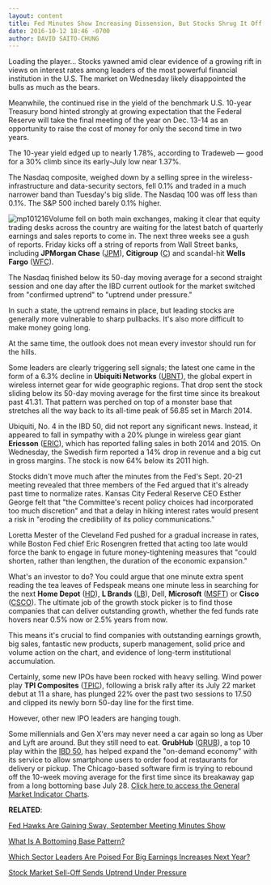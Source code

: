 ```yaml
---
layout: content
title: Fed Minutes Show Increasing Dissension, But Stocks Shrug It Off
date: 2016-10-12 18:46 -0700
author: DAVID SAITO-CHUNG
---
```






Loading the player...
Stocks yawned amid clear evidence of a growing rift in views on interest rates among leaders of the most powerful financial institution in the U.S. The market on Wednesday likely disappointed the bulls as much as the bears.


Meanwhile, the continued rise in the yield of the benchmark U.S. 10-year Treasury bond hinted strongly at growing expectation that the Federal Reserve will take the final meeting of the year on Dec. 13-14 as an opportunity to raise the cost of money for only the second time in two years.


The 10-year yield edged up to nearly 1.78%, according to Tradeweb — good for a 30% climb since its early-July low near 1.37%.


The Nasdaq composite, weighed down by a selling spree in the wireless-infrastructure and data-security sectors, fell 0.1% and traded in a much narrower band than Tuesday's big slide. The Nasdaq 100 was off less than 0.1%. The S&P 500 inched barely 0.1% higher.


![mp101216](https://www.investors.com/wp-content/uploads/2016/10/MP101216-203x300.png)Volume fell on both main exchanges, making it clear that equity trading desks across the country are waiting for the latest batch of quarterly earnings and sales reports to come in. The next three weeks see a gush of reports. Friday kicks off a string of reports from Wall Street banks, including **JPMorgan Chase** ([JPM](https://research.investors.com/quote.aspx?symbol=JPM)), **Citigroup** ([C](https://research.investors.com/quote.aspx?symbol=C)) and scandal-hit **Wells Fargo** ([WFC](https://research.investors.com/quote.aspx?symbol=WFC)).


The Nasdaq finished below its 50-day moving average for a second straight session and one day after the IBD current outlook for the market switched from "confirmed uptrend" to "uptrend under pressure."


In such a state, the uptrend remains in place, but leading stocks are generally more vulnerable to sharp pullbacks. It's also more difficult to make money going long.


At the same time, the outlook does not mean every investor should run for the hills.


Some leaders are clearly triggering sell signals; the latest one came in the form of a 6.3% decline in **Ubiquiti Networks** ([UBNT](https://research.investors.com/quote.aspx?symbol=UBNT)), the global expert in wireless internet gear for wide geographic regions. That drop sent the stock sliding below its 50-day moving average for the first time since its breakout past 41.31. That pattern was perched on top of a monster base that stretches all the way back to its all-time peak of 56.85 set in March 2014.


Ubiquiti, No. 4 in the IBD 50, did not report any significant news. Instead, it appeared to fall in sympathy with a 20% plunge in wireless gear giant **Ericsson** ([ERIC](https://research.investors.com/quote.aspx?symbol=ERIC)), which has reported falling sales in both 2014 and 2015. On Wednesday, the Swedish firm reported a 14% drop in revenue and a big cut in gross margins. The stock is now 64% below its 2011 high.


Stocks didn't move much after the minutes from the Fed's Sept. 20-21 meeting revealed that three members of the Fed argued that it's already past time to normalize rates. Kansas City Federal Reserve CEO Esther George felt that "the Committee's recent policy choices had incorporated too much discretion" and that a delay in hiking interest rates would present a risk in "eroding the credibility of its policy communications."


Loretta Mester of the Cleveland Fed pushed for a gradual increase in rates, while Boston Fed chief Eric Rosengren fretted that acting too late would force the bank to engage in future money-tightening measures that "could shorten, rather than lengthen, the duration of the economic expansion."


What's an investor to do? You could argue that one minute extra spent reading the tea leaves of Fedspeak means one minute less in searching for the next **Home Depot** ([HD](https://research.investors.com/quote.aspx?symbol=HD)), **L Brands** ([LB](https://research.investors.com/quote.aspx?symbol=LB)), Dell, **Microsoft** ([MSFT](https://research.investors.com/quote.aspx?symbol=MSFT)) or **Cisco** ([CSCO](https://research.investors.com/quote.aspx?symbol=CSCO)). The ultimate job of the growth stock picker is to find those companies that can deliver outstanding growth, whether the fed funds rate hovers near 0.5% now or 2.5% years from now.


This means it's crucial to find companies with outstanding earnings growth, big sales, fantastic new products, superb management, solid price and volume action on the chart, and evidence of long-term institutional accumulation.


Certainly, some new IPOs have been rocked with heavy selling. Wind power play **TPI Composites** ([TPIC](https://research.investors.com/quote.aspx?symbol=TPIC)), following a brisk rally after its July 22 market debut at 11 a share, has plunged 22% over the past two sessions to 17.50 and clipped its newly born 50-day line for the first time.


However, other new IPO leaders are hanging tough.


Some millennials and Gen X'ers may never need a car again so long as Uber and Lyft are around. But they still need to eat. **GrubHub** ([GRUB](https://research.investors.com/quote.aspx?symbol=GRUB)), a top 10 play within the [IBD 50](https://leaderboard.investors.com/ibd50/fulllist/), has helped expand the "on-demand economy" with its service to allow smartphone users to order food at restaurants for delivery or pickup. The Chicago-based software firm is trying to rebound off the 10-week moving average for the first time since its breakaway gap from a long bottoming base July 28.
[Click here to access the General Market Indicator Charts](https://www.investors.com/wp-content/uploads/2016/10/IBD1210152748GMI.pdf).


**RELATED**:


[Fed Hawks Are Gaining Sway, September Meeting Minutes Show](https://www.investors.com/news/economy/fed-hawks-are-gaining-sway-september-meeting-minutes-show/)


[What Is A Bottoming Base Pattern?](https://www.investors.com/how-to-invest/investors-corner/investing-after-a-market-deep-freeze-how-to-spot-the-bottoming-base/)


[Which Sector Leaders Are Poised For Big Earnings Increases Next Year?](https://www.investors.com/stock-lists/sector-leaders/how-big-will-the-2016-2017-earnings-increases-be-for-major-stock-leaders/)


[Stock Market Sell-Off Sends Uptrend Under Pressure](https://www.investors.com/market-trend/the-big-picture/stocks-pummeled-as-rates-rise-building-tech-medicals-pace-sell-off/)




